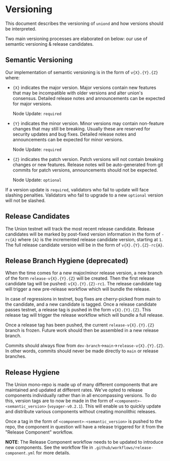 # Versioning

This document describes the versioning of `uniond` and how versions should be interpreted.

Two main versioning processes are elaborated on below: our use of semantic versioning & release candidates.

## Semantic Versioning

Our implementation of semantic versioning is in the form of `v{X}.{Y}.{Z}` where:

- `{X}` indicates the major version. Major versions contain new features that may be incompatible with older versions and alter union's consensus. Detailed release notes and announcements can be expected for major versions.

  Node Update: `required`

- `{Y}` indicates the minor version. Minor versions may contain non-feature changes that may still be breaking. Usually these are reserved for security updates and bug fixes. Detailed release notes and announcements can be expected for minor versions.

  Node Update: `required`

- `{Z}` indicates the patch version. Patch versions will not contain breaking changes or new features. Release notes will be auto-generated from git commits for patch versions, announcements should not be expected.

  Node Update: `optional`

If a version update is `required`, validators who fail to update will face slashing penalties. Validators who fail to upgrade to a new `optional` version will not be slashed.

## Release Candidates

The Union testnet will track the most recent release candidate. Release candidates will be marked by post-fixed version information in the form of `-rc{A}` where `{A}` is the incremented release candidate version, starting at `1`. The full release candidate version will be in the form of `v{X}.{Y}.{Z}-rc{A}`.

## Release Branch Hygiene (deprecated)

When the time comes for a new major/minor release version, a new branch of the form `release-v{X}.{Y}.{Z}` will be created. Then the first release candidate tag will be pushed: `v{X}.{Y}.{Z}-rc1`. The release candidate tag will trigger a new pre-release workflow which will bundle the release.

In case of regressions in testnet, bug fixes are cherry-picked from main to the candidate, and a new candidate is tagged. Once a release candidate passes testnet, a release tag is pushed in the form `v{X}.{Y}.{Z}`. This release tag will trigger the release workflow which will bundle a full release.

Once a release tag has been pushed, the current `release-v{X}.{Y}.{Z}` branch is frozen. Future work should then be assembled in a new release branch.

Commits should always flow from `dev-branch`→`main`→`release-v{X}.{Y}.{Z}`. In other words, commits should never be made directly to `main` or release branches.

## Release Hygiene

The Union mono-repo is made up of many different components that are maintained and updated at different rates. We've opted to release components individually rather than in all encompassing versions. To do this, version tags are to now be made in the form of `<component>-<semantic_version>` (`voyager-v0.2.1`). This will enable us to quickly update and distribute various components without creating monolithic releases.

Once a tag in the form of `<component>-<semantic_version>` is pushed to the repo, the component in question will have a release triggered for it from the "Release Component" workflow.

**NOTE**: The Release Component workflow needs to be updated to introduce new components. See the workflow file in `.github/workflows/release-component.yml` for more details.
